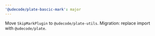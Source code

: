 ```yaml
---
'@udecode/plate-bascic-mark': major
---
```


Move `SkipMarkPlugin` to `@udecode/plate-utils`. Migration: replace import with `@udecode/plate`.
